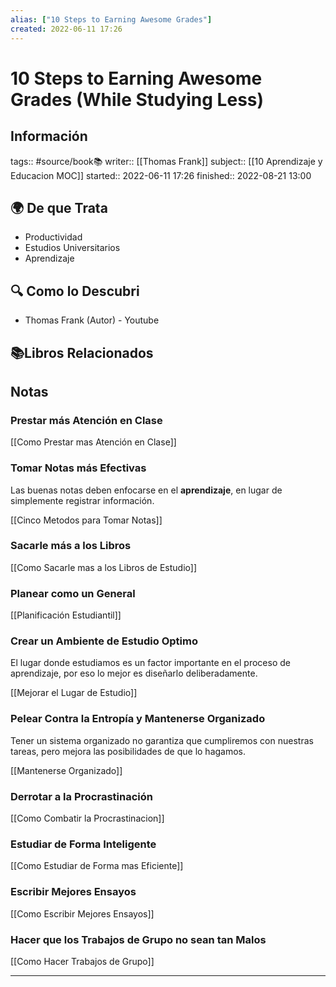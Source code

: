 ```yaml
---
alias: ["10 Steps to Earning Awesome Grades"]
created: 2022-06-11 17:26
---
```

# 10 Steps to Earning Awesome Grades (While Studying Less)
## Información
tags:: #source/book📚 
writer:: [[Thomas Frank]]
subject:: [[10 Aprendizaje y Educacion MOC]]
started:: 2022-06-11 17:26
finished:: 2022-08-21 13:00

## 🌍 De que Trata
- Productividad
- Estudios Universitarios
- Aprendizaje

## 🔍 Como lo Descubri
- Thomas Frank (Autor) - Youtube

## 📚Libros Relacionados

## Notas
### Prestar más Atención en Clase
[[Como Prestar mas Atención en Clase]]

### Tomar Notas más Efectivas
Las buenas notas deben enfocarse en el **aprendizaje**, en lugar de simplemente registrar información.

[[Cinco Metodos para Tomar Notas]]

### Sacarle más a los Libros
[[Como Sacarle mas a los Libros de Estudio]]

### Planear como un General
[[Planificación Estudiantil]]

### Crear un Ambiente de Estudio Optimo
El lugar donde estudiamos es un factor importante en el proceso de aprendizaje, por eso lo mejor es diseñarlo deliberadamente.

[[Mejorar el Lugar de Estudio]]

### Pelear Contra la Entropía y Mantenerse Organizado
Tener un sistema organizado no garantiza que cumpliremos con nuestras tareas, pero mejora las posibilidades de que lo hagamos.

[[Mantenerse Organizado]]

### Derrotar a la Procrastinación
[[Como Combatir la Procrastinacion]]

### Estudiar de Forma Inteligente
[[Como Estudiar de Forma mas Eficiente]]

### Escribir Mejores Ensayos
[[Como Escribir Mejores Ensayos]]

### Hacer que los Trabajos de Grupo no sean tan Malos
[[Como Hacer Trabajos de Grupo]]
___


